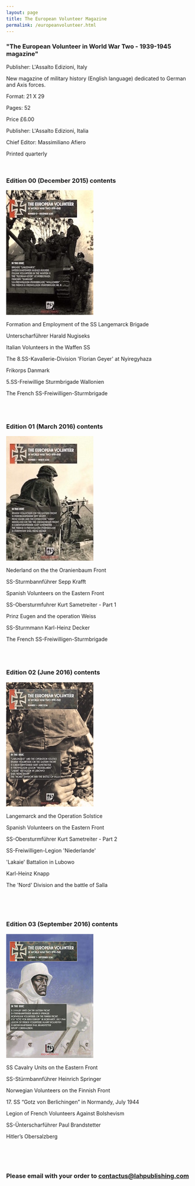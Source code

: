 ```yaml
---
layout: page
title: The European Volunteer Magazine
permalink: /europeanvolunteer.html
---
```


<div id="europeanvolunteer">

  <h3>"The European Volunteer in World War Two - 1939-1945 magazine"</h3>
  
  <p>Publisher: L'Assalto Edizioni, Italy</p>
  <p>New magazine of military history (English language) dedicated to German and Axis forces.</p>

  <p>Format: 21 X 29</p>
  <p>Pages: 52</p>
  <p>Price £6.00</p>
  <p>Publisher: L'Assalto Edizioni, Italia</p>
  <p>Chief Editor: Massimiliano Afiero</p>
  <p>Printed quarterly</p> 
  
  <br />
  
  <h3>Edition 00 (December 2015) contents</h3>
  <img src="./assets/European Volunteer 00.jpg" alt="The European Volunteer first edition" class="books" />
  
  <p>Formation and Employment of the SS Langemarck Brigade</p>
  <p>Unterscharführer Harald Nugiseks</p>
  <p>Italian Volunteers in the Waffen SS</p>
  <p>The 8.SS-Kavallerie-Division 'Florian Geyer' at Nyiregyhaza</p>
  <p>Frikorps Danmark</p>
  <p>5.SS-Freiwillige Sturmbrigade Wallonien</p>
  <p>The French SS-Freiwilligen-Sturmbrigade</p>
  
  <br />
  <br />
  
  <h3>Edition 01 (March 2016) contents</h3>
  <img src="./assets/European Volunteer 01.jpg" alt="The European Volunteer second edition" class="books" />
  
  <p>Nederland on the the Oranienbaum Front</p>
  <p>SS-Sturmbannführer Sepp Krafft</p>
  <p>Spanish Volunteers on the Eastern Front</p>
  <p>SS-Obersturmfuhrer Kurt Sametreiter - Part 1</p>
  <p>Prinz Eugen and the operation Weiss</p>
  <p>SS-Sturmmann Karl-Heinz Decker</p>
  <p>The French SS-Freiwilligen-Sturmbrigade</p>
  
  <br />
  <br />
  
  <h3>Edition 02 (June 2016) contents</h3>
  <img src="./assets/European Volunteer 02.jpg" alt="The European Volunteer third edition" class="books" />
  
  <p>Langemarck and the Operation Solstice</p>
  <p>Spanish Volunteers on the Eastern Front</p>
  <p>SS-Obersturmführer Kurt Sametreiter - Part 2</p>
  <p>SS-Freiwilligen-Legion 'Niederlande'</p>
  <p>'Lakaie' Battalion in Lubowo</p>
  <p>Karl-Heinz Knapp</p>
  <p>The 'Nord' Division and the battle of Salla</p>
  
  <br />
  <br />
  <br />
  
  <h3>Edition 03 (September 2016) contents</h3>
  <img src="./assets/European Volunteer 03 cover.jpg" alt="The European Volunteer third edition" class="books" />
  
  <p>SS Cavalry Units on the Eastern Front</p>
  <p>SS-Stürmbannführer Heinrich Springer</p>
  <p>Norwegian Volunteers on the Finnish Front</p>
  <p>17. SS “Gotz von Berlichingen” in Normandy, July 1944</p>
  <p>Legion of French Volunteers Against Bolshevism</p>
  <p>SS-Ünterscharführer Paul Brandstetter</p>
  <p>Hitler’s Obersalzberg</p>
  
  <br />
  <br />
  <br />
  
  <h3>Please email with your order to <a href="mailto:contactus@lahpublishing.com">contactus@lahpublishing.com</a></h3>

</div>
